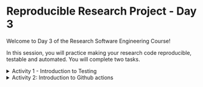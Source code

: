 # Reproducible Research Project - Day 3

Welcome to Day 3 of the Research Software Engineering Course!

In this session, you will practice making your research code reproducible, testable and automated.
You will complete two tasks.



<details>
<summary>Activity 1 - Introduction to Testing</summary>

# Activity 1: Introduction to Testing

You will work inside the provided Jupyter notebook and complete a series of tasks

<a target="_blank" href="https://colab.research.google.com/github/likeajumprope/RSE_Juelich/blob/main/day3/reproducible-research-project_day_3/notebooks/Day3.ipynb">
  <img src="https://colab.research.google.com/assets/colab-badge.svg" alt="Open In Colab"/>
</a>

Carefully read the instructions in the notebook. Here is an overview about what you will do:

1. First you will write inline `assert` startements for two functions, one that tests the number of rows in your data frame and one that tests that the data frame has no NaNs.

2. Then you will wrap these assert statements into functions and run them from within the Jupyter notebook.

3. Next, you will create a dedicated `test` folder in the root of your `research project folder`.  You will create two files, one for each test function that you have created. You will then run these functions from the Jupyter notebook command line using `pytest`.

4. You will create a Makefile and add the `pytest` command into it. You can now run the tests from the mMakefile.

Careful: your work will not automatically be saved. If you want to save it, you can `Create a copy on your Google Drive`

</details>

<details>
<summary>Activity 2: Introduction to Github actions</summary>

# Activity 2: Introduction to Github actions

## Add a github action workflow

You’ll find a workflow .yaml file in your Day 3 repository.

This file schedules the creation of an issue at the beginning of the month.

## Set the workflow up:

1.	On Github, in the root of the course project, create a folder named .github/workflows.
2.	Move the YAML file into that folder.
3.	Push the changes to GitHub.

Run the workflow manually:
4.	Go to the Actions tab on GitHub and run the workflow manually.

</details>
